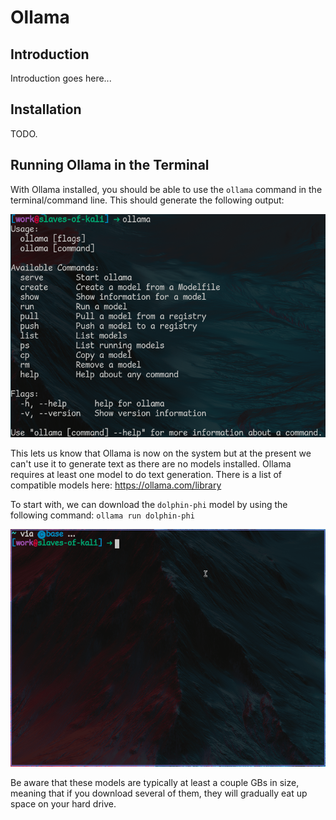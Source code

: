 # Ollama

## Introduction

Introduction goes here...

## Installation

TODO.

## Running Ollama in the Terminal

With Ollama installed, you should be able to use the `ollama` command in the terminal/command line. This should generate the following output:

![alt text](images/ollama/ollama-terminal.png)

This lets us know that Ollama is now on the system but at the present we can't use it to generate text as there are no models installed. Ollama requires at least one model to do text generation. There is a list of compatible models here: https://ollama.com/library

To start with, we can download the `dolphin-phi` model by using the following command: `ollama run dolphin-phi`

![Slow internet...](images/ollama/download-dolphin.gif)

Be aware that these models are typically at least a couple GBs in size, meaning that if you download several of them, they will gradually eat up space on your hard drive.